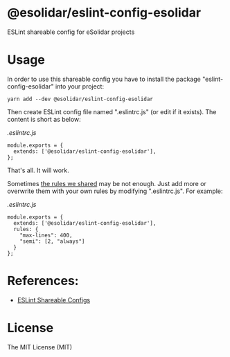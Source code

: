 # @esolidar/eslint-config-esolidar

ESLint shareable config for eSolidar projects

# Usage

In order to use this shareable config you have to install the package "eslint-config-esolidar" into your project:

```
yarn add --dev @esolidar/eslint-config-esolidar
```

Then create ESLint config file named ".eslintrc.js" (or edit if it exists). The content is short as below:

_.eslintrc.js_

```
module.exports = {
  extends: ['@esolidar/eslint-config-esolidar'],
};

```

That's all. It will work.

Sometimes [the rules we shared](https://github.com/esolidar/eslint-config-esolidar/blob/main/index.js) may be not enough. Just add more or overwrite them with your own rules by modifying ".eslintrc.js". For example:

_.eslintrc.js_

```
module.exports = {
  extends: ['@esolidar/eslint-config-esolidar'],
  rules: {
    "max-lines": 400,
    "semi": [2, "always"]
  }
};
```

# References:

- [ESLint Shareable Configs](http://eslint.org/docs/developer-guide/shareable-configs)

# License

The MIT License (MIT)

